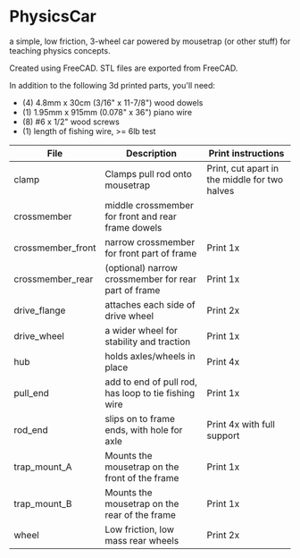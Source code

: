 # PhysicsCar
a simple, low friction, 3-wheel car powered by mousetrap (or other stuff) for teaching physics concepts.

Created using FreeCAD. STL files are exported from FreeCAD.

In addition to the following 3d printed parts, you'll need:

 * (4) 4.8mm x 30cm (3/16" x 11-7/8") wood dowels
 * (1) 1.95mm x 915mm (0.078" x 36") piano wire
 * (8) #6 x 1/2" wood screws
 * (1) length of fishing wire, >= 6lb test

| File | Description | Print instructions |
| --- | --- | --- |
| clamp | Clamps pull rod onto mousetrap | Print, cut apart in the middle for two halves |
| crossmember | middle crossmember for front and rear frame dowels |
| crossmember_front | narrow crossmember for front part of frame | Print 1x |
| crossmember_rear | (optional) narrow crossmember for rear part of frame | Print 1x |
| drive_flange | attaches each side of drive wheel | Print 2x |
| drive_wheel | a wider wheel for stability and traction | Print 1x |
| hub | holds axles/wheels in place | Print 4x |
| pull_end | add to end of pull rod, has loop to tie fishing wire | Print 1x
| rod_end | slips on to frame ends, with hole for axle | Print 4x with full support |
| trap_mount_A | Mounts the mousetrap on the front of the frame | Print 1x |
| trap_mount_B | Mounts the mousetrap on the rear of the frame | Print 1x |
| wheel | Low friction, low mass rear wheels | Print 2x |
